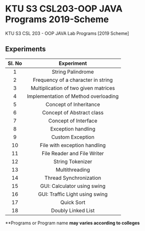 # KTU S3 CSL203-OOP JAVA Programs 2019-Scheme
KTU S3 CSL 203 - OOP JAVA Lab Programs [2019 Scheme]

## Experiments

Sl. No| Experiment
:-----:|:-----:
1| String Palindrome
2|Frequency of a character in string
3|Multiplication of two given matrices
4|Implementation of Method overloading
5|Concept of Inheritance 
6|Concept of Abstract class
7|Concept of Interface
8|Exception handling
9|Custom Exception
10|File with exception handling
11|File Reader and File Writer
12|String Tokenizer
13|Multithreading
14|Thread Synchronization
15|GUI: Calculator using swing 
16|GUI: Traffic Light using swing
17|Quick Sort
18|Doubly Linked List



**Programs or Program name __may varies according to colleges__
